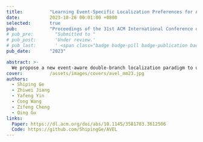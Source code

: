 ```yaml
---
title:          "Learning Event-Specific Localization Preferences for Audio-Visual Event Localization"
date:           2023-10-26 00:01:00 +0800
selected:       true
pub:            "Proceedings of the 31st ACM International Conference on Multimedia (ACMMM, CCF-A)"
# pub_pre:        "Submitted to "
# pub_post:       'Under review.'
# pub_last:       ' <span class="badge badge-pill badge-publication badge-success">Spotlight</span>'
pub_date:       "2023"

abstract: >-
  We propose a new event-aware double-branch localization paradigm to utilize event preferences for more accurate audio-visual event localization.
cover:          /assets/images/covers/avel_mm23.jpg
authors:
  - Shiping Ge
  - Zhiwei Jiang
  - Yafeng Yin
  - Cong Wang
  - Zifeng Cheng
  - Qing Gu
links:
  Paper: https://dl.acm.org/doi/abs/10.1145/3581783.3612506
  Code: https://github.com/ShipingGe/AVEL
---
```

